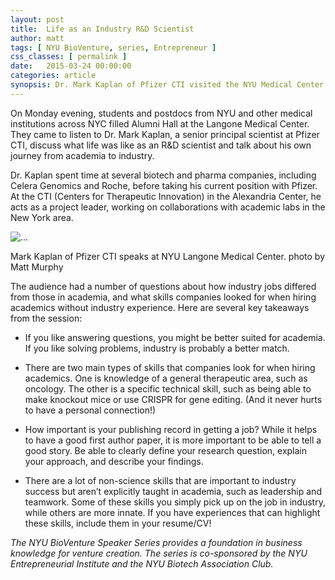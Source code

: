 ```yaml
---
layout: post
title:  Life as an Industry R&D Scientist
author: matt
tags: [ NYU BioVenture, series, Entrepreneur ]
css_classes: [ permalink ]
date:   2015-03-24 00:00:00
categories: article
synopsis: Dr. Mark Kaplan of Pfizer CTI visited the NYU Medical Center to discuss life in the industry and answer questions about the skills and training that are important for a successful transition out of academia.
---
```


On Monday evening, students and postdocs from NYU and other medical institutions across NYC filled Alumni Hall at the Langone Medical Center. They came to listen to Dr. Mark Kaplan, a senior principal scientist at Pfizer CTI, discuss what life was like as an R&D scientist and talk about his own journey from academia to industry.

Dr. Kaplan spent time at several biotech and pharma companies, including Celera Genomics and Roche, before taking his current position with Pfizer. At the CTI (Centers for Therapeutic Innovation) in the Alexandria Center, he acts as a project leader, working on collaborations with academic labs in the New York area.

<div class="row">
  <div class="col-sm-8 col-md-6 col-md-offset-3">
    <div class="thumbnail">
      <img src="{{ site.baseurl }}/images/blog/mark_kaplan.jpg" alt="...">
      <div>
        <p> 
            Mark Kaplan of Pfizer CTI speaks at NYU Langone Medical Center. photo by Matt Murphy
        </p>
      </div>
    </div>
  </div>
</div>

The audience had a number of questions about how industry jobs differed from those in academia, and what skills companies looked for when hiring academics without industry experience. Here are several key takeaways from the session:

* If you like answering questions, you might be better suited for academia. If you like solving problems, industry is probably a better match.

* There are two main types of skills that companies look for when hiring academics. One is knowledge of a general therapeutic area, such as oncology. The other is a specific technical skill, such as being able to make knockout mice or use CRISPR for gene editing. (And it never hurts to have a personal connection!)

* How important is your publishing record in getting a job? While it helps to have a good first author paper, it is more important to be able to tell a good story. Be able to clearly define your research question, explain your approach, and describe your findings.

* There are a lot of non-science skills that are important to industry success but aren’t explicitly taught in academia, such as leadership and teamwork. Some of these skills you simply pick up on the job in industry, while others are more innate. If you have experiences that can highlight these skills, include them in your resume/CV!



*The NYU BioVenture Speaker Series provides a foundation in business knowledge for venture creation. The series is co-sponsored by the NYU Entrepreneurial Institute and the NYU Biotech Association Club.*
